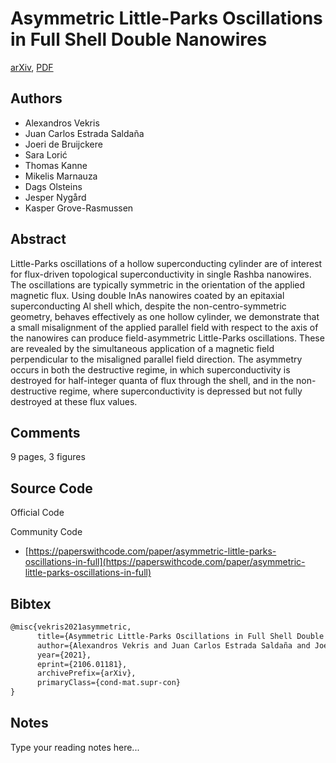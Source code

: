 
# Asymmetric Little-Parks Oscillations in Full Shell Double Nanowires

[arXiv](https://arxiv.org/abs/2106.01181), [PDF](https://arxiv.org/pdf/2106.01181.pdf)

## Authors

- Alexandros Vekris
- Juan Carlos Estrada Saldaña
- Joeri de Bruijckere
- Sara Lorić
- Thomas Kanne
- Mikelis Marnauza
- Dags Olsteins
- Jesper Nygård
- Kasper Grove-Rasmussen

## Abstract

Little-Parks oscillations of a hollow superconducting cylinder are of interest for flux-driven topological superconductivity in single Rashba nanowires. The oscillations are typically symmetric in the orientation of the applied magnetic flux. Using double InAs nanowires coated by an epitaxial superconducting Al shell which, despite the non-centro-symmetric geometry, behaves effectively as one hollow cylinder, we demonstrate that a small misalignment of the applied parallel field with respect to the axis of the nanowires can produce field-asymmetric Little-Parks oscillations. These are revealed by the simultaneous application of a magnetic field perpendicular to the misaligned parallel field direction. The asymmetry occurs in both the destructive regime, in which superconductivity is destroyed for half-integer quanta of flux through the shell, and in the non-destructive regime, where superconductivity is depressed but not fully destroyed at these flux values.

## Comments

9 pages, 3 figures

## Source Code

Official Code



Community Code

- [https://paperswithcode.com/paper/asymmetric-little-parks-oscillations-in-full](https://paperswithcode.com/paper/asymmetric-little-parks-oscillations-in-full)

## Bibtex

```tex
@misc{vekris2021asymmetric,
      title={Asymmetric Little-Parks Oscillations in Full Shell Double Nanowires}, 
      author={Alexandros Vekris and Juan Carlos Estrada Saldaña and Joeri de Bruijckere and Sara Lorić and Thomas Kanne and Mikelis Marnauza and Dags Olsteins and Jesper Nygård and Kasper Grove-Rasmussen},
      year={2021},
      eprint={2106.01181},
      archivePrefix={arXiv},
      primaryClass={cond-mat.supr-con}
}
```

## Notes

Type your reading notes here...

